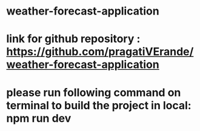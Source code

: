 # weather-forecast-application

# link for github repository : https://github.com/pragatiVErande/weather-forecast-application

# please run following command on terminal to build the project in local: npm run dev
